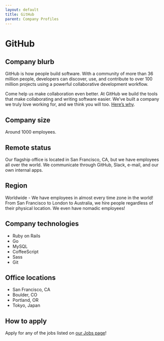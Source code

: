 ```yaml
---
layout: default
title: GitHub
parent: Company Profiles
---
```


# GitHub

## Company blurb

GitHub is how people build software. With a community of more than 36 million people, developers can discover, use, and contribute to over 100 million projects using a powerful collaborative development workflow.

Come help us make collaboration even better. At GitHub we build the tools that make collaborating and writing software easier. We’ve built a company we truly love working for, and we think you will too. [Here’s why](https://github.com/about/jobs).

## Company size

Around 1000 employees.

## Remote status

Our flagship office is located in San Francisco, CA, but we have employees all over the world. We communicate through GitHub, Slack, e-mail, and our own internal apps.

## Region

Worldwide - We have employees in almost every time zone in the world! From San Francisco to London to Australia, we hire people regardless of their physical location. We even have nomadic employees!

## Company technologies

- Ruby on Rails
- Go
- MySQL
- CoffeeScript
- Sass
- Git

## Office locations

- San Francisco, CA
- Boulder, CO
- Portland, OR
- Tokyo, Japan

## How to apply

Apply for any of the jobs listed on [our Jobs page](https://github.com/about/jobs)!
